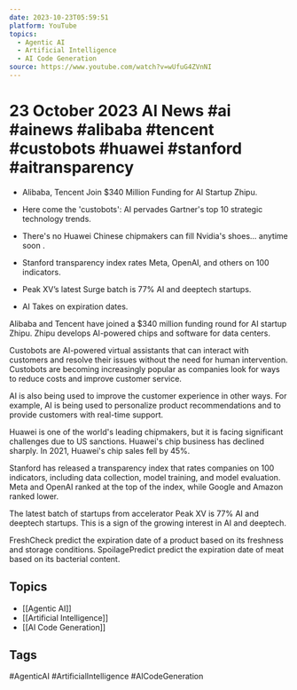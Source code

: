 ```yaml
---
date: 2023-10-23T05:59:51
platform: YouTube
topics:
  - Agentic AI
  - Artificial Intelligence
  - AI Code Generation
source: https://www.youtube.com/watch?v=wUfuG4ZVnNI
---
```

# 23 October 2023 AI News #ai #ainews #alibaba #tencent #custobots #huawei #stanford #aitransparency

- Alibaba, Tencent Join $340 Million Funding for AI Startup Zhipu. 

- Here come the 'custobots': AI pervades Gartner's top 10 strategic technology trends.

- There's no Huawei Chinese chipmakers can fill Nvidia's shoes... anytime soon .

- Stanford transparency index rates Meta, OpenAI, and others on 100 indicators.

- Peak XV’s latest Surge batch is 77% AI and deeptech startups. 

- AI Takes on expiration dates.

Alibaba and Tencent have joined a $340 million funding round for AI startup Zhipu. Zhipu develops AI-powered chips and software for data centers. 

Custobots are AI-powered virtual assistants that can interact with customers and resolve their issues without the need for human intervention. Custobots are becoming increasingly popular as companies look for ways to reduce costs and improve customer service.

AI is also being used to improve the customer experience in other ways. For example, AI is being used to personalize product recommendations and to provide customers with real-time support.

Huawei is one of the world's leading chipmakers, but it is facing significant challenges due to US sanctions. Huawei's chip business has declined sharply. In 2021, Huawei's chip sales fell by 45%.

Stanford has released a transparency index that rates companies on 100 indicators, including data collection, model training, and model evaluation. Meta and OpenAI ranked at the top of the index, while Google and Amazon ranked lower.

The latest batch of startups from accelerator Peak XV is 77% AI and deeptech startups. This is a sign of the growing interest in AI and deeptech.

FreshCheck predict the expiration date of a product based on its freshness and storage conditions.  SpoilagePredict predict the expiration date of meat based on its bacterial content.

## Topics
- [[Agentic AI]]
- [[Artificial Intelligence]]
- [[AI Code Generation]]

## Tags
#AgenticAI #ArtificialIntelligence #AICodeGeneration
